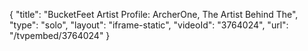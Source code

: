 {
    "title": "BucketFeet Artist Profile: ArcherOne, The Artist Behind The",
    "type": "solo",
    "layout": "iframe-static",
    "videoId": "3764024",
    "url": "\/tvpembed\/3764024"
}